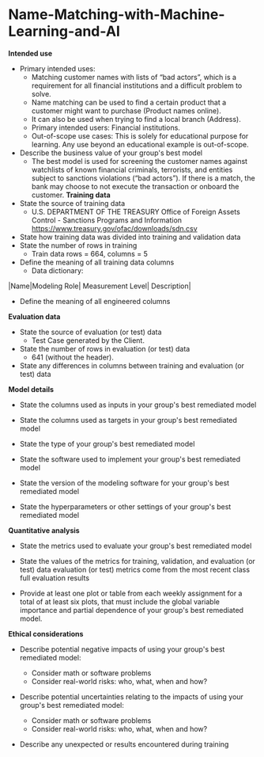 # Name-Matching-with-Machine-Learning-and-AI

**Intended use**
- Primary intended uses:
  - Matching customer names with lists of “bad actors”, which is a requirement for all financial institutions and a difficult problem to solve.
  - Name matching can be used to find a certain product that a customer might want to purchase (Product names online).
  - It can also be used when trying to find a local branch (Address).
  - Primary intended users: Financial institutions.
  - Out-of-scope use cases: This is solely for educational purpose for learning. Any use beyond an educational example is out-of-scope.
- Describe the business value of your group's best model
  - The best model is used for screening the customer names against watchlists of known financial criminals, terrorists, and entities subject to sanctions violations (“bad actors”). If there is a match, the bank may choose to not execute the transaction or onboard the customer.
**Training data**
- State the source of training data
  - U.S. DEPARTMENT OF THE TREASURY Office of Foreign Assets Control - Sanctions Programs and Information https://www.treasury.gov/ofac/downloads/sdn.csv
- State how training data was divided into training and validation data
- State the number of rows in training
  - Train data rows = 664, columns = 5
- Define the meaning of all training data columns
  - Data dictionary:
 
 |Name|Modeling Role|	Measurement Level|	Description|
  
  
 - Define the meaning of all engineered columns
  
**Evaluation data**
- State the source of evaluation (or test) data
  - Test Case generated by the Client.
- State the number of rows in evaluation (or test) data
  - 641 (without the header).
- State any differences in columns between training and evaluation (or test) data
 
**Model details**
- State the columns used as inputs in your group's best remediated model
  
- State the columns used as targets in your group's best remediated model

- State the type of your group's best remediated model

- State the software used to implement your group's best remediated model

- State the version of the modeling software for your group's best remediated model

- State the hyperparameters or other settings of your group's best remediated model

**Quantitative analysis**

- State the metrics used to evaluate your group's best remediated model

- State the values of the metrics for training, validation, and evaluation (or test) data evaluation (or test) metrics come from the most recent class full evaluation results

- Provide at least one plot or table from each weekly assignment for a total of at least six plots, that must include the global variable importance and partial dependence of your group's best remediated model.

**Ethical considerations**

- Describe potential negative impacts of using your group's best remediated model:
  - Consider math or software problems
  - Consider real-world risks: who, what, when and how?
    
- Describe potential uncertainties relating to the impacts of using your group's best remediated model:
  - Consider math or software problems
  - Consider real-world risks: who, what, when and how?

- Describe any unexpected or results encountered during training


